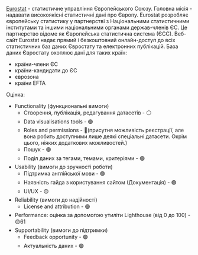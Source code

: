 [Eurostat](https://ec.europa.eu/eurostat/web/main/data/database) - статистичне управління Європейського Союзу. Головна місія - надавати високоякісні статистичні дані про Європу. Eurostat розробляє європейську статистику у партнерстві з Національними статистичними інститутами та іншими національними органами держав-членів ЄС. Це партнерство відоме як Європейська статистична система (ЄСС).
Веб-сайт Eurostat надає прямий і безкоштовний онлайн-доступ до всіх статистичних баз даних Євростату та електронних публікацій. База даних Євростату охоплює дані для таких країн:
- країни-члени ЄC
- країни-кандидати до ЄС
- єврозона
- країни EFTA

Оцінка:

- Functionality (функциональні вимоги)
    - Створення, публікація, редагування датасетів - ⚪️
    - Data visualisations tools - 🟢
    - Roles and permissions - 🔴(присутня можливість реєстрації, але вона робить доступними лише деякі спеціальні датасети. Окрім цього, ніяких додаткових можливостей.)
    - Пошук - 🟢
    - Поділ даних за тегами, темами, критеріями - 🟢
- Usability (вимоги до зручності роботи)
    - Підтримка англійської мови - 🟢
    - Наявність гайда з користування
сайтом (Документація) - 🟢
    - UI/UX - 🟡
- Reliability (вимоги до надійності)
    - License and attribution - 🟢
- Performance: оцінка за допомогою утиліти Lighthouse (від 0 до 100) - 🟡61
- Supportability (вимоги до підтримки)
    - Feedback opportunity - 🟢
    - Актуальність даних - 🟢